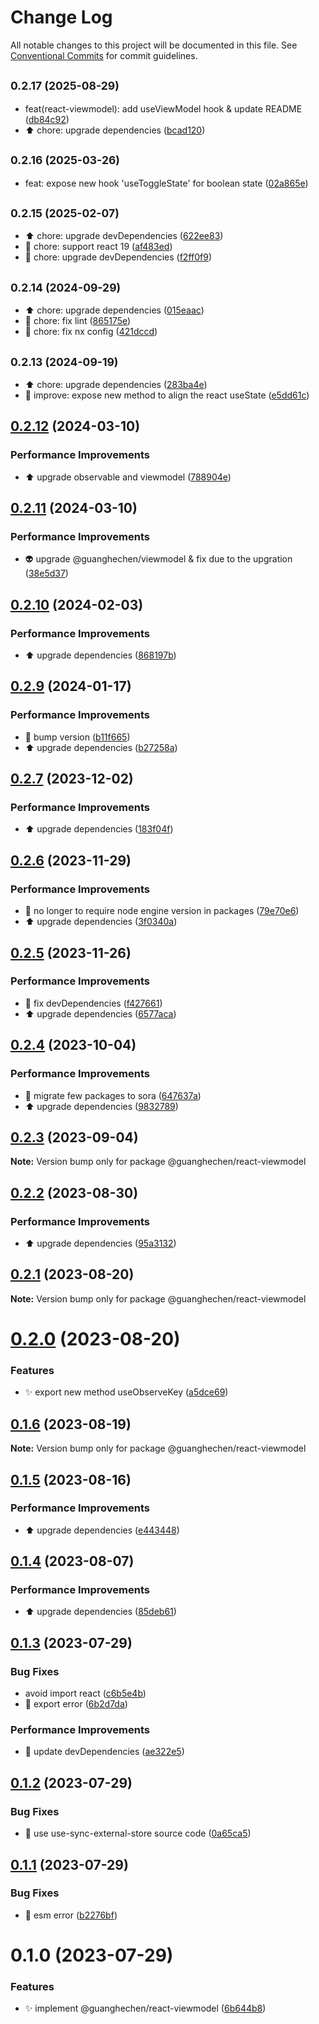 # Change Log

All notable changes to this project will be documented in this file.
See [Conventional Commits](https://conventionalcommits.org) for commit guidelines.

## <small>0.2.17 (2025-08-29)</small>

* feat(react-viewmodel): add useViewModel hook & update README ([db84c92](https://github.com/guanghechen/react-kit/commit/db84c92))
* :arrow_up: chore: upgrade dependencies ([bcad120](https://github.com/guanghechen/react-kit/commit/bcad120))





## <small>0.2.16 (2025-03-26)</small>

* feat: expose new hook 'useToggleState' for boolean state ([02a865e](https://github.com/guanghechen/react-kit/commit/02a865e))





## <small>0.2.15 (2025-02-07)</small>

* :arrow_up:  chore: upgrade devDependencies ([622ee83](https://github.com/guanghechen/react-kit/commit/622ee83))
* :wrench: chore: support react 19 ([af483ed](https://github.com/guanghechen/react-kit/commit/af483ed))
* :wrench: chore: upgrade devDependencies ([f2ff0f9](https://github.com/guanghechen/react-kit/commit/f2ff0f9))





## <small>0.2.14 (2024-09-29)</small>

* :arrow_up:  chore: upgrade dependencies ([015eaac](https://github.com/guanghechen/react-kit/commit/015eaac))
* :wrench:  chore: fix lint ([865175e](https://github.com/guanghechen/react-kit/commit/865175e))
* :wrench:  chore: fix nx config ([421dccd](https://github.com/guanghechen/react-kit/commit/421dccd))





## <small>0.2.13 (2024-09-19)</small>

* :arrow_up:  chore: upgrade dependencies ([283ba4e](https://github.com/guanghechen/react-kit/commit/283ba4e))
* :art:  improve: expose new method to align the react useState ([e5dd61c](https://github.com/guanghechen/react-kit/commit/e5dd61c))





## [0.2.12](https://github.com/guanghechen/react-kit/compare/@guanghechen/react-viewmodel@0.2.11...@guanghechen/react-viewmodel@0.2.12) (2024-03-10)


### Performance Improvements

* ⬆️ upgrade observable and viewmodel ([788904e](https://github.com/guanghechen/react-kit/commit/788904eb621cee3825355046cb0bf1a96485bbdb))





## [0.2.11](https://github.com/guanghechen/react-kit/compare/@guanghechen/react-viewmodel@0.2.10...@guanghechen/react-viewmodel@0.2.11) (2024-03-10)


### Performance Improvements

* 👽️ upgrade @guanghechen/viewmodel & fix due to the upgration ([38e5d37](https://github.com/guanghechen/react-kit/commit/38e5d37188c95faa2ab95d86f2e58d147d8738be))





## [0.2.10](https://github.com/guanghechen/react-kit/compare/@guanghechen/react-viewmodel@0.2.9...@guanghechen/react-viewmodel@0.2.10) (2024-02-03)


### Performance Improvements

* ⬆️ upgrade dependencies ([868197b](https://github.com/guanghechen/react-kit/commit/868197b38a2e47d75f78dd81d3426d84b7d7afd1))





## [0.2.9](https://github.com/guanghechen/react-kit/compare/@guanghechen/react-viewmodel@0.2.7...@guanghechen/react-viewmodel@0.2.9) (2024-01-17)


### Performance Improvements

* 🔧 bump version ([b11f665](https://github.com/guanghechen/react-kit/commit/b11f665df8e99c0d096d39e72bf57a8172823bb8))
* ⬆️ upgrade dependencies ([b27258a](https://github.com/guanghechen/react-kit/commit/b27258ac664ba6dcbda4781afcb6efd05d2450e1))





## [0.2.7](https://github.com/guanghechen/react-kit/compare/@guanghechen/react-viewmodel@0.2.6...@guanghechen/react-viewmodel@0.2.7) (2023-12-02)


### Performance Improvements

* ⬆️ upgrade dependencies ([183f04f](https://github.com/guanghechen/react-kit/commit/183f04f5e21f558e5a491a94c71fcc7bb4dc7d42))





## [0.2.6](https://github.com/guanghechen/react-kit/compare/@guanghechen/react-viewmodel@0.2.5...@guanghechen/react-viewmodel@0.2.6) (2023-11-29)


### Performance Improvements

* 🔧 no longer to require node engine version in packages ([79e70e6](https://github.com/guanghechen/react-kit/commit/79e70e69e8c5faf339f65e2c635a45e18863df49))
* ⬆️ upgrade dependencies ([3f0340a](https://github.com/guanghechen/react-kit/commit/3f0340a9d3598fd2ef8bc6949717e18e654c781a))





## [0.2.5](https://github.com/guanghechen/react-kit/compare/@guanghechen/react-viewmodel@0.2.4...@guanghechen/react-viewmodel@0.2.5) (2023-11-26)


### Performance Improvements

* 🔧 fix devDependencies ([f427661](https://github.com/guanghechen/react-kit/commit/f42766172ab6e4c0550a4d261e7ba865ebea5f64))
* ⬆️ upgrade dependencies ([6577aca](https://github.com/guanghechen/react-kit/commit/6577aca0ddaba357eccc4cc2eab62329e8c879ea))





## [0.2.4](https://github.com/guanghechen/react-kit/compare/@guanghechen/react-viewmodel@0.2.3...@guanghechen/react-viewmodel@0.2.4) (2023-10-04)


### Performance Improvements

* :art:  migrate few packages to sora ([647637a](https://github.com/guanghechen/react-kit/commit/647637aa6fc3c3147c2b7382d5f97d5ca4121ba9))
* ⬆️ upgrade dependencies ([9832789](https://github.com/guanghechen/react-kit/commit/9832789f367aa3b4b5048abd69b041a2c5b9a0e6))





## [0.2.3](https://github.com/guanghechen/react-kit/compare/@guanghechen/react-viewmodel@0.2.2...@guanghechen/react-viewmodel@0.2.3) (2023-09-04)

**Note:** Version bump only for package @guanghechen/react-viewmodel





## [0.2.2](https://github.com/guanghechen/react-kit/compare/@guanghechen/react-viewmodel@0.2.1...@guanghechen/react-viewmodel@0.2.2) (2023-08-30)


### Performance Improvements

* ⬆️ upgrade dependencies ([95a3132](https://github.com/guanghechen/react-kit/commit/95a31328273c4763ffb3d7a275496bc81512f49b))





## [0.2.1](https://github.com/guanghechen/react-kit/compare/@guanghechen/react-viewmodel@0.2.0...@guanghechen/react-viewmodel@0.2.1) (2023-08-20)

**Note:** Version bump only for package @guanghechen/react-viewmodel





# [0.2.0](https://github.com/guanghechen/react-kit/compare/@guanghechen/react-viewmodel@0.1.6...@guanghechen/react-viewmodel@0.2.0) (2023-08-20)


### Features

* ✨ export new method useObserveKey ([a5dce69](https://github.com/guanghechen/react-kit/commit/a5dce6931dfb69f876253d1998b02d7cedca135c))





## [0.1.6](https://github.com/guanghechen/react-kit/compare/@guanghechen/react-viewmodel@0.1.5...@guanghechen/react-viewmodel@0.1.6) (2023-08-19)

**Note:** Version bump only for package @guanghechen/react-viewmodel





## [0.1.5](https://github.com/guanghechen/react-kit/compare/@guanghechen/react-viewmodel@0.1.4...@guanghechen/react-viewmodel@0.1.5) (2023-08-16)


### Performance Improvements

* ⬆️ upgrade dependencies ([e443448](https://github.com/guanghechen/react-kit/commit/e4434481d1834f7567944788042ac478eb5fd503))





## [0.1.4](https://github.com/guanghechen/react-kit/compare/@guanghechen/react-viewmodel@0.1.3...@guanghechen/react-viewmodel@0.1.4) (2023-08-07)


### Performance Improvements

* ⬆️ upgrade dependencies ([85deb61](https://github.com/guanghechen/react-kit/commit/85deb61590539a1e038bbafdacbc0825e19555ff))





## [0.1.3](https://github.com/guanghechen/react-kit/compare/@guanghechen/react-viewmodel@0.1.2...@guanghechen/react-viewmodel@0.1.3) (2023-07-29)


### Bug Fixes

* avoid import react ([c6b5e4b](https://github.com/guanghechen/react-kit/commit/c6b5e4bd4aad782b31ee00dc2b30888326c8afe3))
* 🐛 export error ([6b2d7da](https://github.com/guanghechen/react-kit/commit/6b2d7dab91a62394179511830083c9b38a34bc4f))


### Performance Improvements

* 🔧 update devDependencies ([ae322e5](https://github.com/guanghechen/react-kit/commit/ae322e5671abc9d740de9304e5fcacc5be0d2ae9))





## [0.1.2](https://github.com/guanghechen/react-kit/compare/@guanghechen/react-viewmodel@0.1.1...@guanghechen/react-viewmodel@0.1.2) (2023-07-29)


### Bug Fixes

* 🐛 use use-sync-external-store source code ([0a65ca5](https://github.com/guanghechen/react-kit/commit/0a65ca5aff0a5c0c430b25b2eae4840f9dc23327))





## [0.1.1](https://github.com/guanghechen/react-kit/compare/@guanghechen/react-viewmodel@0.1.0...@guanghechen/react-viewmodel@0.1.1) (2023-07-29)


### Bug Fixes

* 🐛 esm error ([b2276bf](https://github.com/guanghechen/react-kit/commit/b2276bf3eb7ea99beb082db0059e261890293a1e))





# 0.1.0 (2023-07-29)


### Features

* ✨ implement @guanghechen/react-viewmodel ([6b644b8](https://github.com/guanghechen/react-kit/commit/6b644b8841764831495759c9f8439add906bfd2f))
